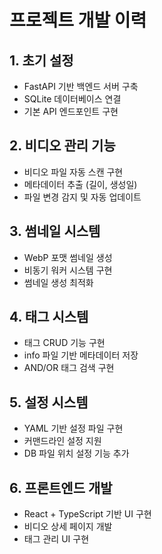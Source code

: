 # 프로젝트 개발 이력

## 1. 초기 설정
- FastAPI 기반 백엔드 서버 구축
- SQLite 데이터베이스 연결
- 기본 API 엔드포인트 구현

## 2. 비디오 관리 기능
- 비디오 파일 자동 스캔 구현
- 메타데이터 추출 (길이, 생성일)
- 파일 변경 감지 및 자동 업데이트

## 3. 썸네일 시스템
- WebP 포맷 썸네일 생성
- 비동기 워커 시스템 구현
- 썸네일 생성 최적화

## 4. 태그 시스템
- 태그 CRUD 기능 구현
- info 파일 기반 메타데이터 저장
- AND/OR 태그 검색 구현

## 5. 설정 시스템
- YAML 기반 설정 파일 구현
- 커맨드라인 설정 지원
- DB 파일 위치 설정 기능 추가

## 6. 프론트엔드 개발
- React + TypeScript 기반 UI 구현
- 비디오 상세 페이지 개발
- 태그 관리 UI 구현 